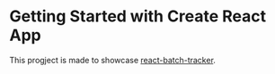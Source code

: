 # Getting Started with Create React App

This progject is made to showcase [react-batch-tracker](https://www.npmjs.com/package/react-batch-tracker).
